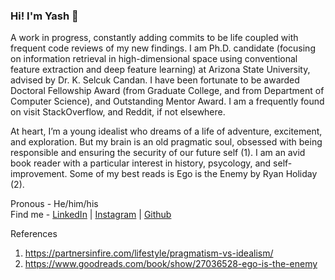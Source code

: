 ### Hi! I'm Yash 👋

A work in progress, constantly adding commits to be life coupled with frequent code reviews of my new findings. I am Ph.D. candidate (focusing on information retrieval in high-dimensional space using conventional feature extraction and deep feature learning) at Arizona State University, advised by Dr. K. Selcuk Candan. I have been fortunate to be awarded Doctoral Fellowship Award (from Graduate College, and from Department of Computer Science), and Outstanding Mentor Award. I am a frequently found on visit StackOverflow, and Reddit, if not elsewhere.

At heart, I’m a young idealist who dreams of a life of adventure, excitement, and exploration. But my brain is an old pragmatic soul, obsessed with being responsible and ensuring the security of our future self (1). I am an avid book reader with a particular interest in history, psycology, and self-improvement. Some of my best reads is Ego is the Enemy by Ryan Holiday (2).

Pronous - He/him/his <br />
Find me - [LinkedIn](https://www.linkedin.com/in/yashgarg1232) | [Instagram](https://www.instagram.com/yashgarg1232) | [Github](https://www.github.com/yashgarg1232)

References

1. https://partnersinfire.com/lifestyle/pragmatism-vs-idealism/
2. https://www.goodreads.com/book/show/27036528-ego-is-the-enemy
<!--
**yashgarg1232/yashgarg1232** is a ✨ _special_ ✨ repository because its `README.md` (this file) appears on your GitHub profile.

Here are some ideas to get you started:

- 🔭 I’m currently working on ...
- 🌱 I’m currently learning ...
- 👯 I’m looking to collaborate on ...
- 🤔 I’m looking for help with ...
- 💬 Ask me about ...
- 📫 How to reach me: ...
- 😄 Pronouns: ...
- ⚡ Fun fact: ...
-->
